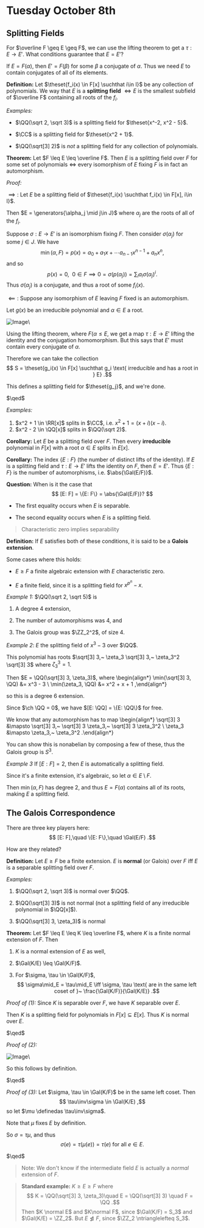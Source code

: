 # Tuesday October 8th

## Splitting Fields

For $\overline F \geq E \geq F$, we can use the lifting theorem to get a $\tau: E \to E'$.
What conditions guarantee that $E = E'$?

If $E = F(\alpha)$, then $E' = F(\beta)$ for some $\beta$ a conjugate of $\alpha$.
Thus we need $E$ to contain conjugates of all of its elements.

**Definition:**
Let $\theset{f_i(x) \in F[x] \suchthat i\in I}$ be any collection of polynomials.
We way that $E$ is a **splitting field** $\iff E$ is the smallest subfield of $\overline F$ containing all roots of the $f_i$.

*Examples:*

- $\QQ(\sqrt 2, \sqrt 3)$ is a splitting field for $\theset{x^-2, x^2 - 5}$.

- $\CC$ is a splitting field for $\theset{x^2 + 1}$.

- $\QQ(\sqrt[3] 2)$ is *not* a splitting field for any collection of polynomials.

**Theorem:**
Let $F \leq E \leq \overline F$.
Then $E$ is a splitting field over $F$ for some set of polynomials $\iff$ every isomorphism of $E$ fixing $F$ is in fact an automorphism.

*Proof:*

$\implies:$
Let $E$ be a splitting field of $\theset{f_i(x) \suchthat f_i(x) \in F[x], i\in I}$.

Then $E = \generators{\alpha_j \mid j\in J}$ where $\alpha_j$ are the roots of all of the $f_i$.

Suppose $\sigma: E \to E'$ is an isomorphism fixing $F$.
Then consider $\sigma(\alpha_j)$ for some $j \in J$.
We have
$$
\min(\alpha, F) = p(x) = a_0 + a_1 x + \cdots a_{n-1}x^{n-1} + a_n x^n
,$$
and so
$$
p(x) = 0,~~ 0\in F \implies 0 = \sigma(p(\alpha_j)) = \sum_i a_i \sigma(\alpha_j)^i
.$$
Thus $\sigma(\alpha_j)$ is a conjugate, and thus a root of some $f_i(x)$.

$\impliedby:$ Suppose any isomorphism of $E$ leaving $F$ fixed is an automorphism.

Let $g(x)$ be an irreducible polynomial and $\alpha \in E$ a root.

![Image](figures/2019-10-08-09:54.png)\

Using the lifting theorem, where $F(\alpha \leq E$, we get a map $\tau: E \to E'$ lifting the identity and the conjugation homomorphism.
But this says that $E'$ must contain every conjugate of $\alpha$.

Therefore we can take the collection
$$
S = \theset{g_i(x) \in F[x] \suchthat g_i \text{ irreducible and has a root in } E}
.$$

This defines a splitting field for $\theset{g_j}$, and we're done.

$\qed$

*Examples:*

1. $x^2 + 1 \in \RR[x]$ splits in $\CC$, i.e. $x^2 + 1 = (x+i)(x-i)$.
2. $x^2 - 2 \in \QQ[x]$ splits in $\QQ(\sqrt 2)$.

**Corollary:**
Let $E$ be a splitting field over $F$.
Then every **irreducible** polynomial in $F[x]$ with a root $\alpha \in E$ splits in $E[x]$.

**Corollary:**
The index $\{ E: F \}$ (the number of distinct lifts of the identity).
If $E$ is a splitting field and $\tau:E \to E'$ lifts the identity on $F$, then $E = E'$.
Thus $\{ E : F \}$ is the number of automorphisms, i.e. $\abs{\Gal(E/F)}$.

**Question:**
When is it the case that
$$
[E: F] = \{E: F\} = \abs{\Gal(E/F)}?
$$

- The first equality occurs when $E$ is separable.

- The second equality occurs when $E$ is a splitting field.

> Characteristic zero implies separability

**Definition:**
If $E$ satisfies both of these conditions, it is said to be a **Galois extension**.

Some cases where this holds:

- $E \geq F$ a finite algebraic extension with $E$ characteristic zero.

- $E$ a finite field, since it is a splitting field for $x^{p^n} - x$.

*Example 1:*
$\QQ(\sqrt 2, \sqrt 5)$ is

   1. A degree 4 extension,

   2. The number of automorphisms was 4, and

   3. The Galois group was $\ZZ_2^2$, of size 4.

*Example 2*:
$E$ the splitting field of $x^3 - 3$ over $\QQ$.

This polynomial has roots $\sqrt[3] 3,~ \zeta_3 \sqrt[3] 3,~ \zeta_3^2 \sqrt[3] 3$ where $\zeta_3^3 = 1$.

Then $E = \QQ(\sqrt[3] 3, \zeta_3)$, where
\begin{align*}
\min(\sqrt[3] 3, \QQ) &= x^3 - 3 \\
\min(\zeta_3, \QQ) &= x^2 + x + 1
,\end{align*}

so this is a degree 6 extension.

Since $\ch \QQ = 0$, we have $[E: \QQ] = \{E: \QQ\}$ for free.

We know that any automorphism has to map
\begin{align*}
\sqrt[3] 3 &\mapsto \sqrt[3] 3,~ \sqrt[3] 3 \zeta_3,~ \sqrt[3] 3 \zeta_3^2 \\
\zeta_3 &\mapsto \zeta_3,~ \zeta_3^2
.\end{align*}

You can show this is nonabelian by composing a few of these, thus the Galois group is $S^3$.

*Example 3*
If $[E: F] = 2$, then $E$ is automatically a splitting field.

Since it's a finite extension, it's algebraic, so let $\alpha \in E\setminus F$.

Then $\min(\alpha, F)$ has degree 2, and thus $E = F(\alpha)$ contains all of its roots, making $E$ a splitting field.

## The Galois Correspondence

There are three key players here:
$$
[E: F],\quad  \{E: F\},\quad \Gal(E/F)
.$$

How are they related?

**Definition:**
Let $E \geq F$ be a finite extension.
$E$ is **normal** (or Galois) over $F$ iff $E$ is a separable splitting field over $F$.

*Examples:*

1. $\QQ(\sqrt 2, \sqrt 3)$ is normal over $\QQ$.

2. $\QQ(\sqrt[3] 3)$ is not normal (not a splitting field of any irreducible polynomial in $\QQ[x]$).

3. $\QQ(\sqrt[3] 3, \zeta_3)$ is normal

**Theorem:**
Let $F \leq E \leq K \leq \overline F$, where $K$ is a finite normal extension of $F$.
Then

1. $K$ is a normal extension of $E$ as well,

2. $\Gal(K/E) \leq \Gal(K/F)$.

3. For $\sigma, \tau \in \Gal(K/F)$,
$$
\sigma\mid_E = \tau\mid_E
\iff
\sigma, \tau \text{ are in the same left coset of }~
\frac{\Gal(K/F)}{\Gal(K/E)}
.$$

*Proof of (1):*
Since $K$ is separable over $F$, we have $K$ separable over $E$.

Then $K$ is a splitting field for polynomials in $F[x] \subseteq E[x]$.
Thus $K$ is normal over $E$.

$\qed$

*Proof of (2):*

![Image](figures/2019-10-08-10:35.png)\

So this follows by definition.

$\qed$

*Proof of (3):*
Let $\sigma, \tau \in \Gal(K/F)$ be in the same left coset.
Then
$$
\tau\inv\sigma \in \Gal(K/E)
,$$
so let $\mu \definedas \tau\inv\sigma$.

Note that $\mu$ fixes $E$ by definition.

So $\sigma = \tau \mu$, and thus
$$
\sigma(e) = \tau(\mu(e)) = \tau(e) \text{ for all } e\in E
.$$

$\qed$

> Note: We don't know if the intermediate field $E$ is actually a *normal* extension of $F$.

> **Standard example:**
$K \geq E \geq F$ where
$$
K = \QQ(\sqrt[3] 3, \zeta_3)\quad E = \QQ(\sqrt[3] 3) \quad F = \QQ
.$$
Then $K \normal E$ and $K\normal F$, since $\Gal(K/F) = S_3$ and $\Gal(K/E) = \ZZ_2$. 
But $E \ntrianglelefteq F$, since $\ZZ_2 \ntrianglelefteq S_3$.
